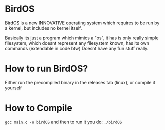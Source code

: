 # BirdOS
BirdOS is a new INNOVATIVE operating system which requires to be run by a kernel, but includes no kernel itself.

Basically its just a program which mimics a "os", it has is only really simple filesystem, which doesnt represent any filesystem known, has its own commands (extendable in code btw)
Doesnt have any fun stuff really.
# How to run BirdOS?
Either run the precompiled binary in the releases tab (linux), or compile it yourself
# How to Compile
```gcc main.c -o birdOS```
and then to run it you do: `./birdOS`
